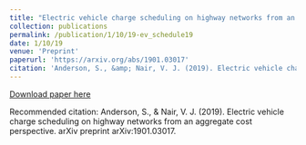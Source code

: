 ```yaml
---
title: "Electric vehicle charge scheduling on highway networks from an aggregate cost perspective"
collection: publications
permalink: /publication/1/10/19-ev_schedule19
date: 1/10/19
venue: 'Preprint'
paperurl: 'https://arxiv.org/abs/1901.03017'
citation: 'Anderson, S., &amp; Nair, V. J. (2019). Electric vehicle charge scheduling on highway networks from an aggregate cost perspective. arXiv preprint arXiv:1901.03017.'
---
```


<a href='https://arxiv.org/abs/1901.03017'>Download paper here</a>

Recommended citation: Anderson, S., & Nair, V. J. (2019). Electric vehicle charge scheduling on highway networks from an aggregate cost perspective. arXiv preprint arXiv:1901.03017.
